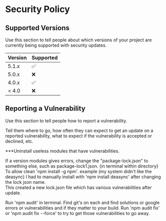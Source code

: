 # Security Policy


## Supported Versions

Use this section to tell people about which versions of your project are
currently being supported with security updates.

| Version | Supported          |
| ------- | ------------------ |
| 5.1.x   | :white_check_mark: |
| 5.0.x   | :x:                |
| 4.0.x   | :white_check_mark: |
| < 4.0   | :x:                |

## Reporting a Vulnerability

Use this section to tell people how to report a vulnerability.

Tell them where to go, how often they can expect to get an update on a
reported vulnerability, what to expect if the vulnerability is accepted or
declined, etc.


***Uninstall useless modules that have vulnerabilities.  

If a version modules gives errors, change the "package-lock.json" to something else, such as package-lock1.json.  {in terminal within directory} To allow clean 'npm install -g npm'.
example (my system didn't like the deasync) I had to manually install with 'npm install deasync' after changing the lock json name.  
This created a new lock.json file which has various vulnerabilities after update.

Run 'npm audit' in terminal. Find git's on each and find solutions or google errors or vulnerabilities and if they matter to your build.
Run 'npm audit fix' or 'npm audit fix --force' to try to get those vulnerabilities to go away.


